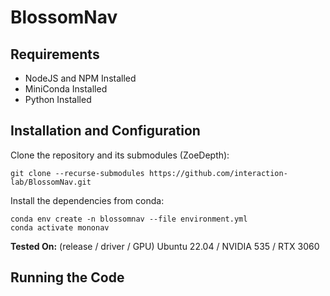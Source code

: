 # BlossomNav
## Requirements
- NodeJS and NPM Installed
- MiniConda Installed
- Python Installed

## Installation and Configuration
Clone the repository and its submodules (ZoeDepth):
```
git clone --recurse-submodules https://github.com/interaction-lab/BlossomNav.git
```
Install the dependencies from conda:
```
conda env create -n blossomnav --file environment.yml
conda activate mononav
```
**Tested On:** (release / driver / GPU)
Ubuntu 22.04 / NVIDIA 535 / RTX 3060

## Running the Code

